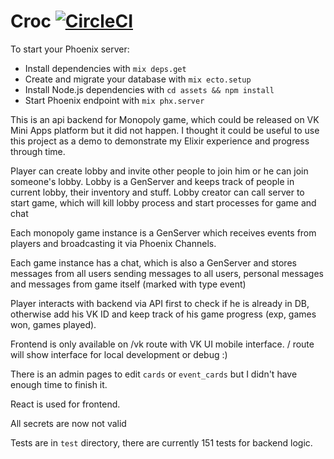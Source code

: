 # Croc [![CircleCI](https://circleci.com/gh/reetou/croc/tree/master.svg?style=svg&circle-token=b1764001723e2679daea66cbc5f5eb549b418122)](https://circleci.com/gh/reetou/croc/tree/master)

To start your Phoenix server:

  * Install dependencies with `mix deps.get`
  * Create and migrate your database with `mix ecto.setup`
  * Install Node.js dependencies with `cd assets && npm install`
  * Start Phoenix endpoint with `mix phx.server`
  
  This is an api backend for Monopoly game, which could be released on VK Mini Apps platform but it did not happen. I thought it could be useful to use this project as a demo to demonstrate my Elixir experience and progress through time.
  
  Player can create lobby and invite other people to join him or he can join someone's lobby. Lobby is a GenServer and keeps track of people in current lobby, their inventory and stuff. Lobby creator can call server to start game, which will kill lobby process and start processes for game and chat
  
  Each monopoly game instance is a GenServer which receives events from players and broadcasting it via Phoenix Channels.
  
  Each game instance has a chat, which is also a GenServer and stores messages from all users sending messages to all users, personal messages and messages from game itself (marked with type event)
  
  Player interacts with backend via API first to check if he is already in DB, otherwise add his VK ID and keep track of his game progress (exp, games won, games played).
  
  Frontend is only available on /vk route with VK UI mobile interface. / route will show interface for local development or debug :)
  
  There is an admin pages to edit `cards` or `event_cards` but I didn't have enough time to finish it.
  
  React is used for frontend.
  
  All secrets are now not valid

  Tests are in `test` directory, there are currently 151 tests for backend logic.
